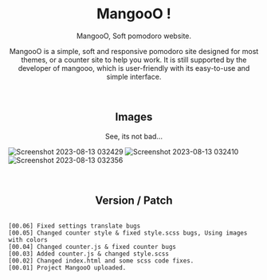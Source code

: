 <h1 align="center">MangooO !</h1>
<p align="center">MangooO, Soft pomodoro website.</p>
<p align="center">MangooO is a simple, soft and responsive pomodoro site designed for most themes, or a counter site to help you work. It is still supported by the developer of mangooo, which is user-friendly with its easy-to-use and simple interface.</p>

<br>

<h2 align="center">Images</h2>
<p align="center">See, its not bad...</p>

![Screenshot 2023-08-13 032429](https://github.com/hacimertgokhan/MangooO/assets/64479768/01bf1b51-d01c-40e9-b5d9-ea7b36dbc116)
![Screenshot 2023-08-13 032410](https://github.com/hacimertgokhan/MangooO/assets/64479768/2704904b-ffb1-44c2-bded-732ccb435bee)
![Screenshot 2023-08-13 032356](https://github.com/hacimertgokhan/MangooO/assets/64479768/798da8d0-61a3-4d3c-9ebc-d49e6541ae4a)

<br>

<h2 align="center">Version / Patch</h2>

```` 

[00.06] Fixed settings translate bugs
[00.05] Changed counter style & fixed style.scss bugs, Using images with colors
[00.04] Changed counter.js & fixed counter bugs
[00.03] Added counter.js & changed style.scss
[00.02] Changed index.html and some scss code fixes.
[00.01] Project MangooO uploaded.

````
